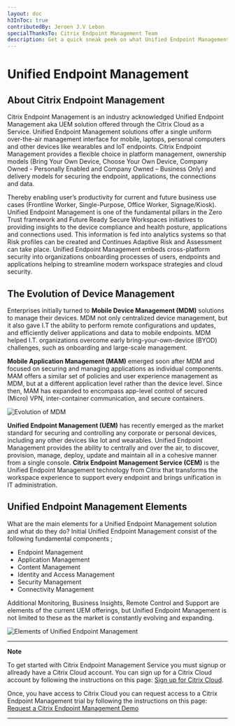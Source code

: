 ```yaml
---
layout: doc
h3InToc: true
contributedBy: Jeroen J.V Lebon
specialThanksTo: Citrix Endpoint Management Team
description: Get a quick sneak peek on what Unified Endpoint Management is and work from here through all that Citrix Endpoint Management has to offer for your organisation.
---
```

# Unified Endpoint Management

## About Citrix Endpoint Management
Citrix Endpoint Management is an industry acknowledged Unified Endpoint Management aka UEM solution offered through the Citrix Cloud as a Service. Unified Endpoint Management solutions offer a single uniform over-the-air management interface for mobile, laptops, personal computers and other devices like wearables and IoT endpoints. Citrix Endpoint Management provides a flexible choice in platform management, ownership models (Bring Your Own Device, Choose Your Own Device, Company Owned - Personally Enabled and Company Owned – Business Only) and delivery models for securing the endpoint, applications, the connections and data. 

Thereby enabling user’s productivity for current and future business use cases (Frontline Worker, Single-Purpose, Office Worker, Signage/Kiosk). Unified Endpoint Management is one of the fundamental pillars in the Zero Trust framework and Future Ready Secure Workspaces initiatives to providing insights to the device compliance and health posture, applications and connections used. This information is fed into analytics systems so that Risk profiles can be created and Continues Adaptive Risk and Assessment can take place. Unified Endpoint Management embeds cross-platform security into organizations onboarding processes of users, endpoints and applications helping to streamline modern workspace strategies and cloud security.

## The Evolution of Device Management 
Enterprises initially turned to **Mobile Device Management (MDM)** solutions to manage their devices. MDM not only centralized device management, but it also gave I.T the ability to perform remote configurations and updates, and efficiently deliver applications and data to mobile endpoints. MDM helped I.T. organizations overcome early bring-your-own-device (BYOD) challenges, such as onboarding and large-scale management.

**Mobile Application Management (MAM)** emerged soon after MDM and focused on securing and managing applications as individual components. MAM offers a similar set of policies and user experience management as MDM, but at a different application level rather than the device level. Since then, MAM has expanded to encompass app-level control of secured (Micro) VPN, inter-container communication, and secure containers.

![Evolution of MDM](/en-us/tech-zone/design/media/tech-briefs_citrix-endpoint-management_evolution-of-mdm.png)

**Unified Endpoint Management (UEM)** has recently emerged as the market standard for securing and controlling any corporate or personal devices, including any other devices like Iot and wearables. Unified Endpoint Management provides the ability to centrally and over the air, to discover, provision, manage, deploy, update and maintain all in a cohesive manner from a single console. **Citrix Endpoint Management Service (CEM)** is the Unified Endpoint Management technology from Citrix that transforms the workspace experience to support every endpoint and brings unification in IT administration.

## Unified Endpoint Management Elements
What are the main elements for a Unified Endpoint Management solution and what do they do? 
Initial Unified Endpoint Management consist of the following fundamental components ; 

* Endpoint Management 
* Application Management 
* Content Management 
* Identity and Access Management 
* Security Management 
* Connectivity Management

Additional Monitoring, Business Insights, Remote Control and Support are elements of the current UEM offerings, but Unified Endpoint Management is not limited to these as the market is constantly evolving and expanding. 

![Elements of Unified Endpoint Management](/en-us/tech-zone/design/media/tech-briefs_citrix-endpoint-management_unified-endpoint-management-elements.png)


<hr />

**Note** 

To get started with Citrix Endpoint Management Service you must signup or allready have a Citrix Cloud account. 
You can sign up for a Citrix Cloud account by following the instructions on this page: [Sign up for Citrix Cloud](https://docs.citrix.com/en-us/citrix-cloud/overview/signing-up-for-citrix-cloud/signing-up-for-citrix-cloud.html).


Once, you have access to Citrix Cloud you can request access to a Citrix Endpoint Management trial by following the instructions on this page: [Request a Citrix Endpoint Management Demo](https://docs.citrix.com/en-us/citrix-endpoint-management/onboarding-and-resource-setup.html#for-new-citrix-customers)

<hr />

